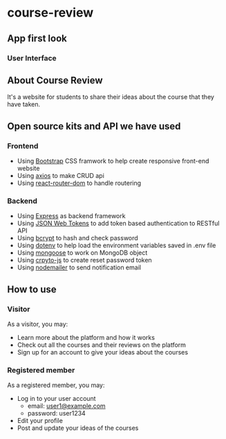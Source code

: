 # course-review


## App first look
### User Interface



## About Course Review
It's a  website for students to share their ideas about the course that they have taken.

## Open source kits and API we have used
### Frontend
- Using [Bootstrap](https://github.com/twbs/bootstrap) CSS framwork to help create responsive front-end website
- Using [axios](https://github.com/axios/axios) to make CRUD api
- Using [react-router-dom](https://github.com/ReactTraining/react-router/tree/master/packages/react-router-dom) to handle routering

### Backend
- Using [Express](https://github.com/expressjs/express) as backend framework
- Using [JSON Web Tokens](https://github.com/auth0/node-jsonwebtoken) to add token based authentication to RESTful API
- Using [bcrypt](https://github.com/dcodeIO/bcrypt.js) to hash and check password
- Using [dotenv](https://github.com/motdotla/dotenv) to help load the environment variables saved in .env file
- Using [mongoose](https://github.com/Automattic/mongoose) to work on MongoDB object
- Using [crpyto-js](https://github.com/brix/crypto-js) to create reset password token
- Using [nodemailer](https://github.com/nodemailer/nodemailer) to send notification email

## How to use
### Visitor
As a visitor, you may:
- Learn more about the platform and how it works
- Check out all the courses and their reviews on the platform
- Sign up for an account to give your ideas about the courses

### Registered member 
As a registered member, you may:

- Log in to your  user account
  - email: user1@example.com
  - password: user1234
- Edit your profile
- Post and update your ideas of the courses
